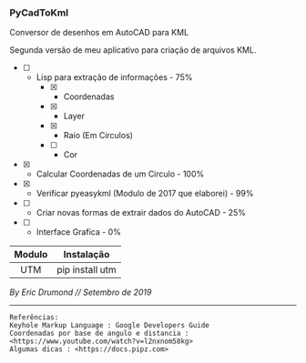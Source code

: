 ### PyCadToKml
Conversor de desenhos em AutoCAD para KML

Segunda versão de meu aplicativo para criação de arquivos KML.

* [ ] - Lisp para extração de informações - 75%
    * [x] - Coordenadas
    * [x] - Layer
    * [x] - Raio (Em Circulos)
    * [ ] - Cor
* [x] - Calcular Coordenadas de um Circulo - 100%
* [x] - Verificar pyeasykml (Modulo de 2017 que elaborei) - 99%
* [ ] - Criar novas formas de extrair dados do AutoCAD - 25%
* [ ] - Interface Grafica - 0%

Modulo | Instalação
:---:|:---:
UTM | pip install utm


_By Eric Drumond // Setembro de 2019_


---
    Referências:
    Keyhole Markup Language : Google Developers Guide
    Coordenadas por base de angulo e distancia : <https://www.youtube.com/watch?v=l2nxnom58kg>
    Algumas dicas : <https://docs.pipz.com>